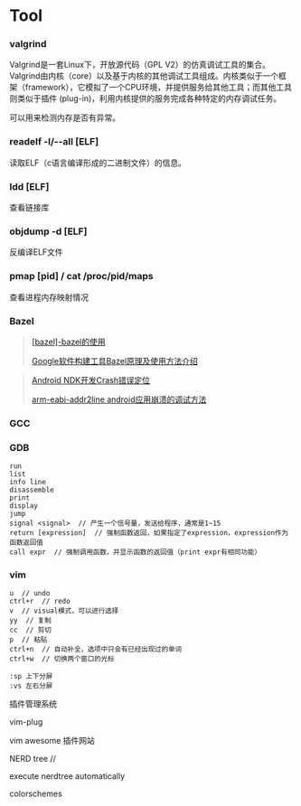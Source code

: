 # Tool

### valgrind

Valgrind是一套Linux下，开放源代码（GPL V2）的仿真调试工具的集合。Valgrind由内核（core）以及基于内核的其他调试工具组成。内核类似于一个框架（framework），它模拟了一个CPU环境，并提供服务给其他工具；而其他工具则类似于插件 (plug-in)，利用内核提供的服务完成各种特定的内存调试任务。

可以用来检测内存是否有异常。

### readelf -l/--all [ELF]

读取ELF（c语言编译形成的二进制文件）的信息。

### ldd [ELF]

查看链接库

### objdump -d [ELF]

反编译ELF文件

### pmap [pid] / cat /proc/pid/maps

查看进程内存映射情况

### Bazel

> [[bazel]-bazel的使用](https://www.jianshu.com/p/543ced50a566)
>
> [Google软件构建工具Bazel原理及使用方法介绍](https://www.cnblogs.com/Jack47/p/build-in-the-cloud.html)



> [Android NDK开发Crash错误定位](https://blog.csdn.net/xyang81/article/details/42319789)
>
> [arm-eabi-addr2line android应用崩溃的调试方法](https://blog.csdn.net/tommy_wxie/article/details/12841735)



### GCC



### GDB

```
run
list
info line
disassemble
print
display
jump
signal <signal>  // 产生一个信号量，发送给程序，通常是1~15
return [expression]  // 强制函数返回，如果指定了expression，expression作为函数返回值
call expr  // 强制调用函数，并显示函数的返回值（print expr有相同功能）
```



### vim

```
u  // undo
ctrl+r  // redo
v  // visual模式，可以进行选择
yy  // 复制
cc  // 剪切
p  // 粘贴
ctrl+n  // 自动补全，选项中只会有已经出现过的单词
ctrl+w  // 切换两个窗口的光标

:sp 上下分屏
:vs 左右分屏
```

插件管理系统

vim-plug

vim awesome  插件网站

NERD tree  // 

execute nerdtree automatically

colorschemes

